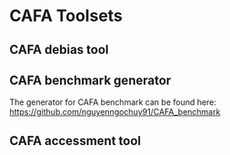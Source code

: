 # CAFA Toolsets
## CAFA debias tool
## CAFA benchmark generator
The generator for CAFA benchmark can be found here: https://github.com/nguyenngochuy91/CAFA_benchmark
## CAFA accessment tool
